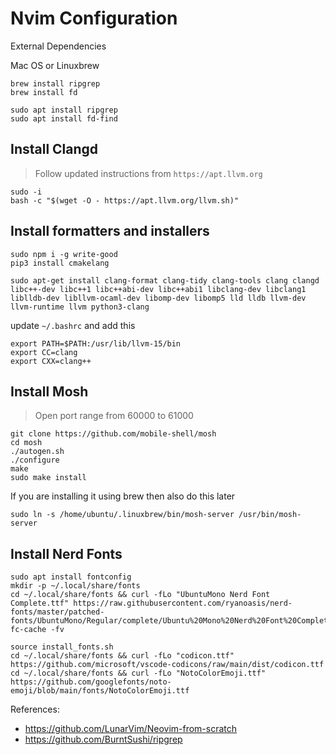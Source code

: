 # Nvim Configuration

External Dependencies

Mac OS or Linuxbrew
```
brew install ripgrep
brew install fd
```


```
sudo apt install ripgrep
sudo apt install fd-find
```



## Install Clangd

> Follow updated instructions from `https://apt.llvm.org`

```
sudo -i
bash -c "$(wget -O - https://apt.llvm.org/llvm.sh)"
```

## Install formatters and installers
```
sudo npm i -g write-good
pip3 install cmakelang
```

```
sudo apt-get install clang-format clang-tidy clang-tools clang clangd libc++-dev libc++1 libc++abi-dev libc++abi1 libclang-dev libclang1 liblldb-dev libllvm-ocaml-dev libomp-dev libomp5 lld lldb llvm-dev llvm-runtime llvm python3-clang
```

update `~/.bashrc` and add this

```
export PATH=$PATH:/usr/lib/llvm-15/bin
export CC=clang
export CXX=clang++
```


## Install Mosh

> Open port range from 60000 to 61000

```
git clone https://github.com/mobile-shell/mosh
cd mosh
./autogen.sh
./configure
make
sudo make install
```

If you are installing it using brew then also do this later
```
sudo ln -s /home/ubuntu/.linuxbrew/bin/mosh-server /usr/bin/mosh-server
```


## Install Nerd Fonts

```
sudo apt install fontconfig
mkdir -p ~/.local/share/fonts
cd ~/.local/share/fonts && curl -fLo "UbuntuMono Nerd Font Complete.ttf" https://raw.githubusercontent.com/ryanoasis/nerd-fonts/master/patched-fonts/UbuntuMono/Regular/complete/Ubuntu%20Mono%20Nerd%20Font%20Complete.ttf
fc-cache -fv
```


```
source install_fonts.sh
cd ~/.local/share/fonts && curl -fLo "codicon.ttf" https://github.com/microsoft/vscode-codicons/raw/main/dist/codicon.ttf
cd ~/.local/share/fonts && curl -fLo "NotoColorEmoji.ttf" https://github.com/googlefonts/noto-emoji/blob/main/fonts/NotoColorEmoji.ttf
```

References:

- https://github.com/LunarVim/Neovim-from-scratch
- https://github.com/BurntSushi/ripgrep



